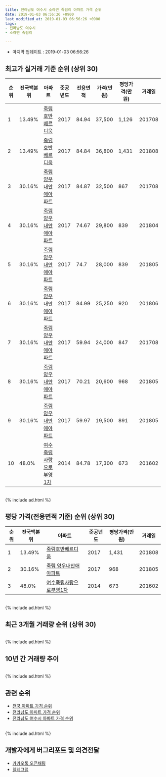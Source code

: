 ```yaml
---
title: 전라남도 여수시 소라면 죽림리 아파트 가격 순위
date: 2019-01-03 06:56:26 +0900
last_modified_at: 2019-01-03 06:56:26 +0900
tags:
- 전라남도 여수시
- 소라면 죽림리

---
```


* 마지막 업데이트 : 2019-01-03 06:56:26

## 최고가 실거래 기준 순위 (상위 30)


|순위|전국백분위|아파트|준공년도|전용면적|가격(만원)|평당가격(만원)|거래일|
|---|---|---|---|---|---|---|---|
|1|13.49%|[죽림호반베르디움](https://search.naver.com/search.naver?query=%EC%A0%84%EB%9D%BC%EB%82%A8%EB%8F%84+%EC%97%AC%EC%88%98%EC%8B%9C+%EC%86%8C%EB%9D%BC%EB%A9%B4+%EC%A3%BD%EB%A6%BC%EB%A6%AC+%EC%A3%BD%EB%A6%BC%ED%98%B8%EB%B0%98%EB%B2%A0%EB%A5%B4%EB%94%94%EC%9B%80)|2017|84.94|37,500|1,126|201708|
|2|13.49%|[죽림호반베르디움](https://search.naver.com/search.naver?query=%EC%A0%84%EB%9D%BC%EB%82%A8%EB%8F%84+%EC%97%AC%EC%88%98%EC%8B%9C+%EC%86%8C%EB%9D%BC%EB%A9%B4+%EC%A3%BD%EB%A6%BC%EB%A6%AC+%EC%A3%BD%EB%A6%BC%ED%98%B8%EB%B0%98%EB%B2%A0%EB%A5%B4%EB%94%94%EC%9B%80)|2017|84.84|36,800|1,431|201808|
|3|30.16%|[죽림 양우내안애아파트](https://search.naver.com/search.naver?query=%EC%A0%84%EB%9D%BC%EB%82%A8%EB%8F%84+%EC%97%AC%EC%88%98%EC%8B%9C+%EC%86%8C%EB%9D%BC%EB%A9%B4+%EC%A3%BD%EB%A6%BC%EB%A6%AC+%EC%A3%BD%EB%A6%BC+%EC%96%91%EC%9A%B0%EB%82%B4%EC%95%88%EC%95%A0%EC%95%84%ED%8C%8C%ED%8A%B8)|2017|84.87|32,500|867|201708|
|4|30.16%|[죽림 양우내안애아파트](https://search.naver.com/search.naver?query=%EC%A0%84%EB%9D%BC%EB%82%A8%EB%8F%84+%EC%97%AC%EC%88%98%EC%8B%9C+%EC%86%8C%EB%9D%BC%EB%A9%B4+%EC%A3%BD%EB%A6%BC%EB%A6%AC+%EC%A3%BD%EB%A6%BC+%EC%96%91%EC%9A%B0%EB%82%B4%EC%95%88%EC%95%A0%EC%95%84%ED%8C%8C%ED%8A%B8)|2017|74.67|29,800|839|201804|
|5|30.16%|[죽림 양우내안애아파트](https://search.naver.com/search.naver?query=%EC%A0%84%EB%9D%BC%EB%82%A8%EB%8F%84+%EC%97%AC%EC%88%98%EC%8B%9C+%EC%86%8C%EB%9D%BC%EB%A9%B4+%EC%A3%BD%EB%A6%BC%EB%A6%AC+%EC%A3%BD%EB%A6%BC+%EC%96%91%EC%9A%B0%EB%82%B4%EC%95%88%EC%95%A0%EC%95%84%ED%8C%8C%ED%8A%B8)|2017|74.7|28,000|839|201805|
|6|30.16%|[죽림 양우내안애아파트](https://search.naver.com/search.naver?query=%EC%A0%84%EB%9D%BC%EB%82%A8%EB%8F%84+%EC%97%AC%EC%88%98%EC%8B%9C+%EC%86%8C%EB%9D%BC%EB%A9%B4+%EC%A3%BD%EB%A6%BC%EB%A6%AC+%EC%A3%BD%EB%A6%BC+%EC%96%91%EC%9A%B0%EB%82%B4%EC%95%88%EC%95%A0%EC%95%84%ED%8C%8C%ED%8A%B8)|2017|84.99|25,250|920|201806|
|7|30.16%|[죽림 양우내안애아파트](https://search.naver.com/search.naver?query=%EC%A0%84%EB%9D%BC%EB%82%A8%EB%8F%84+%EC%97%AC%EC%88%98%EC%8B%9C+%EC%86%8C%EB%9D%BC%EB%A9%B4+%EC%A3%BD%EB%A6%BC%EB%A6%AC+%EC%A3%BD%EB%A6%BC+%EC%96%91%EC%9A%B0%EB%82%B4%EC%95%88%EC%95%A0%EC%95%84%ED%8C%8C%ED%8A%B8)|2017|59.94|24,000|847|201708|
|8|30.16%|[죽림 양우내안애아파트](https://search.naver.com/search.naver?query=%EC%A0%84%EB%9D%BC%EB%82%A8%EB%8F%84+%EC%97%AC%EC%88%98%EC%8B%9C+%EC%86%8C%EB%9D%BC%EB%A9%B4+%EC%A3%BD%EB%A6%BC%EB%A6%AC+%EC%A3%BD%EB%A6%BC+%EC%96%91%EC%9A%B0%EB%82%B4%EC%95%88%EC%95%A0%EC%95%84%ED%8C%8C%ED%8A%B8)|2017|70.21|20,600|968|201805|
|9|30.16%|[죽림 양우내안애아파트](https://search.naver.com/search.naver?query=%EC%A0%84%EB%9D%BC%EB%82%A8%EB%8F%84+%EC%97%AC%EC%88%98%EC%8B%9C+%EC%86%8C%EB%9D%BC%EB%A9%B4+%EC%A3%BD%EB%A6%BC%EB%A6%AC+%EC%A3%BD%EB%A6%BC+%EC%96%91%EC%9A%B0%EB%82%B4%EC%95%88%EC%95%A0%EC%95%84%ED%8C%8C%ED%8A%B8)|2017|59.97|19,500|891|201805|
|10|48.0%|[여수죽림사랑으로부영1차](https://search.naver.com/search.naver?query=%EC%A0%84%EB%9D%BC%EB%82%A8%EB%8F%84+%EC%97%AC%EC%88%98%EC%8B%9C+%EC%86%8C%EB%9D%BC%EB%A9%B4+%EC%A3%BD%EB%A6%BC%EB%A6%AC+%EC%97%AC%EC%88%98%EC%A3%BD%EB%A6%BC%EC%82%AC%EB%9E%91%EC%9C%BC%EB%A1%9C%EB%B6%80%EC%98%811%EC%B0%A8)|2014|84.78|17,300|673|201602|


<br>
{% include ad.html %}
<br>

## 평당 가격(전용면적 기준) 순위 (상위 30)


|순위|전국백분위|아파트|준공년도|평당가격(만원)|거래일|
|---|---|---|---|---|---|
|1|13.49%|[죽림호반베르디움](https://search.naver.com/search.naver?query=%EC%A0%84%EB%9D%BC%EB%82%A8%EB%8F%84+%EC%97%AC%EC%88%98%EC%8B%9C+%EC%86%8C%EB%9D%BC%EB%A9%B4+%EC%A3%BD%EB%A6%BC%EB%A6%AC+%EC%A3%BD%EB%A6%BC%ED%98%B8%EB%B0%98%EB%B2%A0%EB%A5%B4%EB%94%94%EC%9B%80)|2017|1,431|201808|
|2|30.16%|[죽림 양우내안애아파트](https://search.naver.com/search.naver?query=%EC%A0%84%EB%9D%BC%EB%82%A8%EB%8F%84+%EC%97%AC%EC%88%98%EC%8B%9C+%EC%86%8C%EB%9D%BC%EB%A9%B4+%EC%A3%BD%EB%A6%BC%EB%A6%AC+%EC%A3%BD%EB%A6%BC+%EC%96%91%EC%9A%B0%EB%82%B4%EC%95%88%EC%95%A0%EC%95%84%ED%8C%8C%ED%8A%B8)|2017|968|201805|
|3|48.0%|[여수죽림사랑으로부영1차](https://search.naver.com/search.naver?query=%EC%A0%84%EB%9D%BC%EB%82%A8%EB%8F%84+%EC%97%AC%EC%88%98%EC%8B%9C+%EC%86%8C%EB%9D%BC%EB%A9%B4+%EC%A3%BD%EB%A6%BC%EB%A6%AC+%EC%97%AC%EC%88%98%EC%A3%BD%EB%A6%BC%EC%82%AC%EB%9E%91%EC%9C%BC%EB%A1%9C%EB%B6%80%EC%98%811%EC%B0%A8)|2014|673|201602|


<br>
{% include ad.html %}
<br>

## 최근 3개월 거래량 순위 (상위 30)


<div style="width:100%;">
    <canvas id="deal_count_ranking" height="250"></canvas>
</div>


<script>
new Chart(document.getElementById("deal_count_ranking"), {
    type: 'horizontalBar',
    data: {
        labels: ['죽림호반베르디움'],
        datasets: [{
            label: '실거래 수',
            data: [1],
            borderColor: "rgba(255, 0, 128, 1)",
            backgroundColor: "rgba(255, 0, 128, 0.5)",
            fill: false,
        }]
    },
    options: {
        responsive: true,
        title: {
            display: true,
            text: '최근 3개월 거래량 순위'
        },
        tooltips: {
            mode: 'index',
            intersect: false,
            callbacks: {
                title: function(tooltipItems, data) {
                    return "실거래 수:";
                },
                label: function(tooltipItem, data) {
                    return data.labels[tooltipItem.index] + ": " + tooltipItem.xLabel;
                }
            }
        },
        hover: {
            mode: 'nearest',
            intersect: true
        },
        scales: {
            xAxes: [{
                display: true,
                scaleLabel: {
                    display: true,
                    labelString: '실거래 수'
                },
                ticks: {
                    suggestedMin: 0,
                }
            }],
            yAxes: [{
                display: true,
                ticks: {
                    autoSkip: false,
                    callback: function(value, index, values) {
                        if (value.length > 15)
                            return value.substr(0, 13) + "...";
                        else
                            return value;
                    }
                },
                scaleLabel: {
                    display: false,
                }
            }]
        }
    }
});

</script>


<br>
{% include ad.html %}
<br>

## 10년 간 거래량 추이


<div style="width:100%;">
    <canvas id="deal_progress" height="250"></canvas>
</div>

<script>
new Chart(document.getElementById("deal_progress"), {
    type: 'line',
    data: {
        labels: ['200901','200902','200903','200904','200905','200906','200907','200908','200909','200910','200911','200912','201001','201002','201003','201004','201005','201006','201007','201008','201009','201010','201011','201012','201101','201102','201103','201104','201105','201106','201107','201108','201109','201110','201111','201112','201201','201202','201203','201204','201205','201206','201207','201208','201209','201210','201211','201212','201301','201302','201303','201304','201305','201306','201307','201308','201309','201310','201311','201312','201401','201402','201403','201404','201405','201406','201407','201408','201409','201410','201411','201412','201501','201502','201503','201504','201505','201506','201507','201508','201509','201510','201511','201512','201601','201602','201603','201604','201605','201606','201607','201608','201609','201610','201611','201612','201701','201702','201703','201704','201705','201706','201707','201708','201709','201710','201711','201712','201801','201802','201803','201804','201805','201806','201807','201808','201809','201810','201811','201812','201901'],
        datasets: [{
            label: '실거래 수',
            pointRadius: 1,
            data: [0, 0, 0, 0, 0, 0, 0, 0, 0, 0, 0, 0, 0, 0, 0, 0, 0, 0, 0, 0, 0, 0, 0, 0, 0, 0, 0, 0, 0, 0, 0, 0, 0, 0, 0, 0, 0, 0, 0, 0, 0, 0, 0, 0, 0, 0, 0, 0, 0, 0, 0, 0, 0, 0, 0, 0, 0, 0, 0, 0, 0, 0, 0, 0, 0, 0, 0, 0, 0, 0, 0, 0, 0, 0, 0, 0, 0, 0, 0, 0, 0, 0, 0, 0, 0, 1, 0, 0, 0, 0, 0, 0, 0, 0, 0, 0, 0, 0, 0, 0, 0, 0, 0, 12, 4, 0, 1, 0, 0, 0, 0, 2, 13, 3, 2, 4, 1, 3, 1, 0, 0],
            borderColor: "rgba(255, 201, 14, 1)",
            backgroundColor: "rgba(255, 201, 14, 0.5)",
            fill: true,
        }]
    },
    options: {
        responsive: true,
        title: {
            display: true,
            text: '10년간 거래량 추이'
        },
        tooltips: {
            mode: 'index',
            intersect: false,
        },
        hover: {
            mode: 'nearest',
            intersect: true
        },
        scales: {
            xAxes: [{
                display: true,
                scaleLabel: {
                    display: true,
                    labelString: '년/월'
                }
            }],
            yAxes: [{
                display: true,
                ticks: {
                    suggestedMin: 0,
                },
                scaleLabel: {
                    display: true,
                    labelString: '실거래 수'
                }
            }]
        }
    }
});

</script>


<br>
{% include ad.html %}
<br>

## 관련 순위

- [전국 아파트 가격 순위](https://inasie.github.io/apt-ranking/전국)
- [전라남도 아파트 가격 순위](https://inasie.github.io/apt-ranking/전라남도)
- [전라남도 여수시 아파트 가격 순위](https://inasie.github.io/apt-ranking/전라남도-여수시)


<br>
{% include ad.html %}
<br>

## 개발자에게 버그리포트 및 의견전달

- [카카오톡 오픈채팅](https://open.kakao.com/o/gLJUAP4)
- [텔레그램](https://t.me/inasie)

